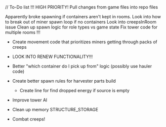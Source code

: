 // To-Do list
!!!
HIGH PRIORITY!
Pull changes from game files into repo files

Apparently broke spawning if containers aren't kept in rooms. Look into how to break out of miner spawn loop if no containers
Look into creepsInRoom issue
Clean up spawn logic for role types vs game state
Fix tower code for multiple rooms
!!!

- Create movement code that prioritizes miners getting through packs of creeps

- LOOK INTO RENEW FUNCTIONALITY!!!
- Better "which container do I pick up from" logic (possibly use hauler code)
- Create better spawn rules for harvester parts build
  - Create line for find dropped energy if source is empty
- Improve tower AI
- Clean up memory STRUCTURE_STORAGE
- Combat creeps!
